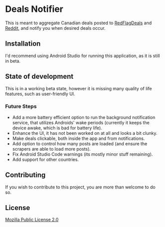 # Deals Notifier
This is meant to aggregate Canadian deals posted to [RedFlagDeals](https://forums.redflagdeals.com/) and [Reddit](https://www.reddit.com/r/bapcsalescanada), and notify you when desired deals occur. 


## Installation
I'd recommend using Android Studio for running this application, as it is still in beta.


## State of development
This is in a working beta state, however it is missing many quality of life features, such as user-friendly UI.

### Future Steps 
* Add a more battery efficient option to run the background notification service, that utilizes Androids' wake periods (currently it keeps the device awake, which is bad for battery life).
* Enhance the UI, it has not been worked on at all and looks a bit clunky.
* Make deals clickable, both inside the app and from notifications.
* Add option to control how many posts are loaded (and ensure the scrapers are able to load more posts).
* Fix Android Studio Code warnings (its mostly minor stuff remaining).
* Add support for other countries.


## Contributing
If you wish to contribute to this project, you are more than welcome to do so.


## License
[Mozilla Public License 2.0](https://choosealicense.com/licenses/mpl-2.0/)
